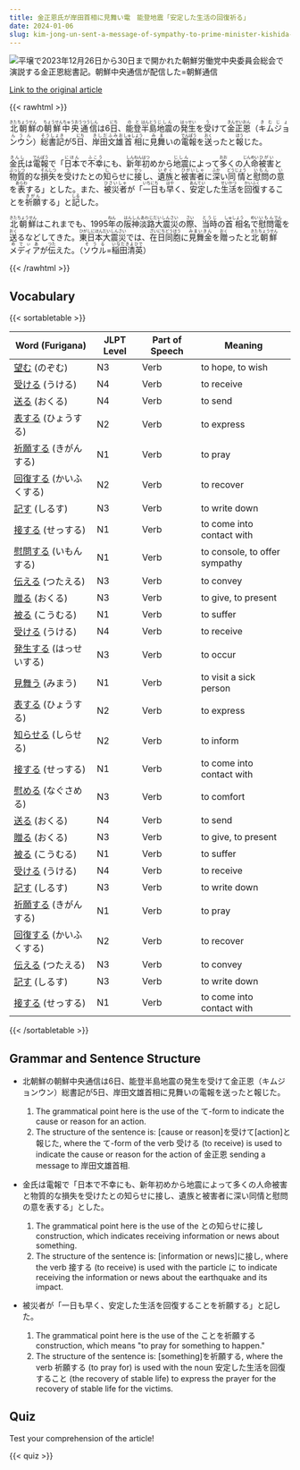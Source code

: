 ```yaml
---
title: 金正恩氏が岸田首相に見舞い電　能登地震「安定した生活の回復祈る」
date: 2024-01-06
slug: kim-jong-un-sent-a-message-of-sympathy-to-prime-minister-kishida-praying-for-the-recovery-of-stable-life-after-the-noto-earthquake
---
```


![平壌で2023年12月26日から30日まで開かれた朝鮮労働党中央委員会総会で演説する金正恩総書記。朝鮮中央通信が配信した=朝鮮通信](https://www.asahicom.jp/imgopt/img/49351a091b/comm_L/AS20240106000858.jpg "平壌で2023年12月26日から30日まで開かれた朝鮮労働党中央委員会総会で演説する金正恩総書記。朝鮮中央通信が配信した=朝鮮通信")

[Link to the original article](https://asahi.com/articles/ASS162QJBS16UHBI006.html?iref=pc_international_top__n)

{{< rawhtml >}}
<p><ruby>北朝鮮<rt>きたちょうせん</rt></ruby>の<ruby>朝鮮中央通信<rt>ちょうせんちゅうおうつうしん</rt></ruby>は6<ruby>日<rt>にち</rt></ruby>、<ruby>能登<rt>のと</rt></ruby><ruby>半島<rt>はんとう</rt></ruby><ruby>地震<rt>じしん</rt></ruby>の<ruby>発生<rt>はっせい</rt></ruby>を<ruby>受<rt>う</rt></ruby>けて<ruby>金正恩<rt>きんせいおん</rt></ruby>（<ruby>キムジョンウン<rt>きむじょんうん</rt></ruby>）<ruby>総書記<rt>そうしょき</rt></ruby>が5<ruby>日<rt>にち</rt></ruby>、<ruby>岸田文雄<rt>きしだふみお</rt></ruby><ruby>首相<rt>しゅしょう</rt></ruby>に<ruby>見舞<rt>みま</rt></ruby>いの<ruby>電報<rt>でんぽう</rt></ruby>を<ruby>送<rt>おく</rt></ruby>ったと<ruby>報<rt>ほう</rt></ruby>じた。</p>

<p><ruby>金氏<rt>きんし</rt></ruby>は<ruby>電報<rt>でんぽう</rt></ruby>で「<ruby>日本<rt>にほん</rt></ruby>で<ruby>不幸<rt>ふこう</rt></ruby>にも、<ruby>新年<rt>しんねん</rt></ruby><ruby>初<rt>はつ</rt></ruby>めから<ruby>地震<rt>じしん</rt></ruby>によって<ruby>多<rt>おお</rt></ruby>くの<ruby>人命<rt>じんめい</rt></ruby><ruby>被害<rt>ひがい</rt></ruby>と<ruby>物質<rt>ぶっしつ</rt></ruby>的な<ruby>損失<rt>そんしつ</rt></ruby>を<ruby>受<rt>う</rt></ruby>けたとの<ruby>知<rt>し</rt></ruby>らせに<ruby>接<rt>せっ</rt></ruby>し、<ruby>遺族<rt>いぞく</rt></ruby>と<ruby>被害者<rt>ひがいしゃ</rt></ruby>に<ruby>深<rt>ふか</rt></ruby>い<ruby>同情<rt>どうじょう</rt></ruby>と<ruby>慰問<rt>いもん</rt></ruby>の<ruby>意<rt>い</rt></ruby>を<ruby>表<rt>あらわ</rt></ruby>する」とした。また、<ruby>被災者<rt>ひさいしゃ</rt></ruby>が「<ruby>一日<rt>いちにち</rt></ruby>も<ruby>早<rt>はや</rt></ruby>く、<ruby>安定<rt>あんてい</rt></ruby>した<ruby>生活<rt>せいかつ</rt></ruby>を<ruby>回復<rt>かいふく</rt></ruby>することを<ruby>祈願<rt>きがん</rt></ruby>する」と<ruby>記<rt>しる</rt></ruby>した。</p>

<p><ruby>北朝鮮<rt>きたちょうせん</rt></ruby>はこれまでも、1995<ruby>年<rt>ねん</rt></ruby>の<ruby>阪神淡路大震災<rt>はんしんあわじだいしんさい</rt></ruby>の<ruby>際<rt>さい</rt></ruby>、<ruby>当時<rt>とうじ</rt></ruby>の<ruby>首相<rt>しゅしょう</rt></ruby>名<ruby>で<rt>めい</rt></ruby><ruby>慰問<rt>いもん</rt></ruby><ruby>電<rt>でん</rt></ruby>を<ruby>送<rt>おく</rt></ruby>るなどしてきた。<ruby>東日本大震災<rt>ひがしにほんだいしんさい</rt></ruby>では、<ruby>在日同胞<rt>ざいにちどうほう</rt></ruby>に<ruby>見舞金<rt>みまいきん</rt></ruby>を<ruby>贈<rt>おく</rt></ruby>ったと<ruby>北朝鮮<rt>きたちょうせん</rt></ruby><ruby>メディア<rt>めでぃあ</rt></ruby>が<ruby>伝<rt>つた</rt></ruby>えた。（<ruby>ソウル<rt>そうる</rt></ruby>=<ruby>稲田清英<rt>いなだきよひで</rt></ruby>）</p>
{{< /rawhtml >}}

## Vocabulary


{{< sortabletable >}}

| Word (Furigana) | JLPT Level | Part of Speech | Meaning |
|-----------------|------------|----------------|---------|
|[望む](https://jisho.org/search/%E6%9C%9B%E3%82%80) (のぞむ)| N3 | Verb | to hope, to wish |
|[受ける](https://jisho.org/search/%E5%8F%97%E3%81%91%E3%82%8B) (うける)| N4 | Verb | to receive |
|[送る](https://jisho.org/search/%E9%80%81%E3%82%8B) (おくる)| N4 | Verb | to send |
|[表する](https://jisho.org/search/%E8%A1%A8%E3%81%99%E3%82%8B) (ひょうする)| N2 | Verb | to express |
|[祈願する](https://jisho.org/search/%E7%A5%88%E9%A1%98%E3%81%99%E3%82%8B) (きがんする)| N1 | Verb | to pray |
|[回復する](https://jisho.org/search/%E5%9B%9E%E5%BE%A9%E3%81%99%E3%82%8B) (かいふくする)| N2 | Verb | to recover |
|[記す](https://jisho.org/search/%E8%A8%98%E3%81%99) (しるす)| N3 | Verb | to write down |
|[接する](https://jisho.org/search/%E6%8E%A5%E3%81%99%E3%82%8B) (せっする)| N1 | Verb | to come into contact with |
|[慰問する](https://jisho.org/search/%E6%85%B0%E5%95%8F%E3%81%99%E3%82%8B) (いもんする)| N1 | Verb | to console, to offer sympathy |
|[伝える](https://jisho.org/search/%E4%BC%9D%E3%81%88%E3%82%8B) (つたえる)| N3 | Verb | to convey |
|[贈る](https://jisho.org/search/%E8%B4%88%E3%82%8B) (おくる)| N3 | Verb | to give, to present |
|[被る](https://jisho.org/search/%E8%A2%AB%E3%82%8B) (こうむる)| N1 | Verb | to suffer |
|[受ける](https://jisho.org/search/%E5%8F%97%E3%81%91%E3%82%8B) (うける)| N4 | Verb | to receive |
|[発生する](https://jisho.org/search/%E7%99%BA%E7%94%9F%E3%81%99%E3%82%8B) (はっせいする)| N3 | Verb | to occur |
|[見舞う](https://jisho.org/search/%E8%A6%8B%E8%88%9E%E3%81%86) (みまう)| N1 | Verb | to visit a sick person |
|[表する](https://jisho.org/search/%E8%A1%A8%E3%81%99%E3%82%8B) (ひょうする)| N2 | Verb | to express |
|[知らせる](https://jisho.org/search/%E7%9F%A5%E3%82%89%E3%81%9B%E3%82%8B) (しらせる)| N2 | Verb | to inform |
|[接する](https://jisho.org/search/%E6%8E%A5%E3%81%99%E3%82%8B) (せっする)| N1 | Verb | to come into contact with |
|[慰める](https://jisho.org/search/%E6%85%B0%E3%82%81%E3%82%8B) (なぐさめる)| N3 | Verb | to comfort |
|[送る](https://jisho.org/search/%E9%80%81%E3%82%8B) (おくる)| N4 | Verb | to send |
|[贈る](https://jisho.org/search/%E8%B4%88%E3%82%8B) (おくる)| N3 | Verb | to give, to present |
|[被る](https://jisho.org/search/%E8%A2%AB%E3%82%8B) (こうむる)| N1 | Verb | to suffer |
|[受ける](https://jisho.org/search/%E5%8F%97%E3%81%91%E3%82%8B) (うける)| N4 | Verb | to receive |
|[記す](https://jisho.org/search/%E8%A8%98%E3%81%99) (しるす)| N3 | Verb | to write down |
|[祈願する](https://jisho.org/search/%E7%A5%88%E9%A1%98%E3%81%99%E3%82%8B) (きがんする)| N1 | Verb | to pray |
|[回復する](https://jisho.org/search/%E5%9B%9E%E5%BE%A9%E3%81%99%E3%82%8B) (かいふくする)| N2 | Verb | to recover |
|[伝える](https://jisho.org/search/%E4%BC%9D%E3%81%88%E3%82%8B) (つたえる)| N3 | Verb | to convey |
|[記す](https://jisho.org/search/%E8%A8%98%E3%81%99) (しるす)| N3 | Verb | to write down |
|[接する](https://jisho.org/search/%E6%8E%A5%E3%81%99%E3%82%8B) (せっする)| N1 | Verb | to come into contact with |

{{< /sortabletable >}}


## Grammar and Sentence Structure

- 北朝鮮の朝鮮中央通信は6日、能登半島地震の発生を受けて金正恩（キムジョンウン）総書記が5日、岸田文雄首相に見舞いの電報を送ったと報じた。

    1. The grammatical point here is the use of the て-form to indicate the cause or reason for an action.
    2. The structure of the sentence is: [cause or reason]を受けて[action]と報じた, where the て-form of the verb 受ける (to receive) is used to indicate the cause or reason for the action of 金正恩 sending a message to 岸田文雄首相.

- 金氏は電報で「日本で不幸にも、新年初めから地震によって多くの人命被害と物質的な損失を受けたとの知らせに接し、遺族と被害者に深い同情と慰問の意を表する」とした。

    1. The grammatical point here is the use of the との知らせに接し construction, which indicates receiving information or news about something.
    2. The structure of the sentence is: [information or news]に接し, where the verb 接する (to receive) is used with the particle に to indicate receiving the information or news about the earthquake and its impact.

- 被災者が「一日も早く、安定した生活を回復することを祈願する」と記した。

    1. The grammatical point here is the use of the ことを祈願する construction, which means "to pray for something to happen."
    2. The structure of the sentence is: [something]を祈願する, where the verb 祈願する (to pray for) is used with the noun 安定した生活を回復すること (the recovery of stable life) to express the prayer for the recovery of stable life for the victims.

## Quiz

Test your comprehension of the article!

{{< quiz >}}